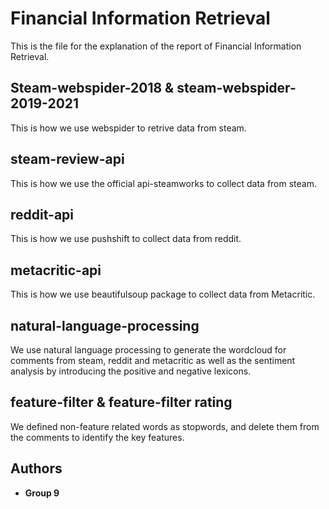 # Financial Information Retrieval
This is the file for the explanation of the report of Financial Information Retrieval.

## Steam-webspider-2018 & steam-webspider-2019-2021

This is how we use webspider to retrive data from steam.

## steam-review-api

This is how we use the official api-steamworks to collect data from steam.

## reddit-api

This is how we use pushshift to collect data from reddit.

## metacritic-api

This is how we use beautifulsoup package to collect data from Metacritic.

## natural-language-processing

We use natural language processing to generate the wordcloud for comments from steam, reddit and metacritic as well as the sentiment analysis by introducing the positive and negative lexicons.

## feature-filter & feature-filter rating

We defined non-feature related words as stopwords, and delete them from the comments to identify the key features.

## Authors

* **Group 9** 
